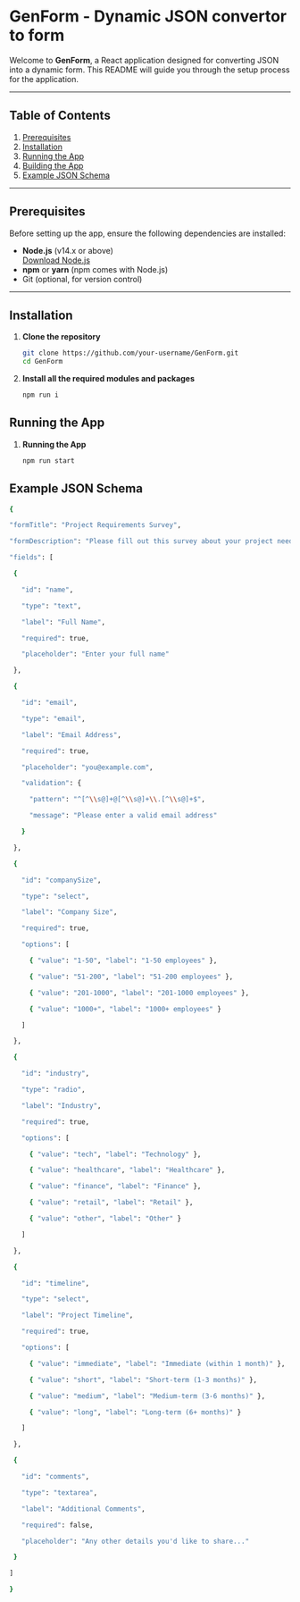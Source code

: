 # GenForm - Dynamic JSON convertor to form
Welcome to **GenForm**, a React application designed for converting JSON into a dynamic form. This README will guide you through the setup process for the application.

---

## Table of Contents

1. [Prerequisites](#prerequisites)
2. [Installation](#installation)
3. [Running the App](#running-the-app)
4. [Building the App](#building-the-app)
5. [Example JSON Schema](#example-json-schema)

---

## Prerequisites

Before setting up the app, ensure the following dependencies are installed:

- **Node.js** (v14.x or above)  
  [Download Node.js](https://nodejs.org/)
- **npm** or **yarn** (npm comes with Node.js)
- Git (optional, for version control)

---

## Installation

1. **Clone the repository**  
   ```bash
   git clone https://github.com/your-username/GenForm.git
   cd GenForm
2. **Install all the required modules and packages**  
   ```bash
   npm run i
## Running the App

1. **Running the App**  
   ```bash
   npm run start
## Example JSON Schema
  
   ```bash
   {

  "formTitle": "Project Requirements Survey",

  "formDescription": "Please fill out this survey about your project needs",

  "fields": [

    {

      "id": "name",

      "type": "text",

      "label": "Full Name",

      "required": true,

      "placeholder": "Enter your full name"

    },

    {

      "id": "email",

      "type": "email",

      "label": "Email Address",

      "required": true,

      "placeholder": "you@example.com",

      "validation": {

        "pattern": "^[^\\s@]+@[^\\s@]+\\.[^\\s@]+$",

        "message": "Please enter a valid email address"

      }

    },

    {

      "id": "companySize",

      "type": "select",

      "label": "Company Size",

      "required": true,

      "options": [

        { "value": "1-50", "label": "1-50 employees" },

        { "value": "51-200", "label": "51-200 employees" },

        { "value": "201-1000", "label": "201-1000 employees" },

        { "value": "1000+", "label": "1000+ employees" }

      ]

    },

    {

      "id": "industry",

      "type": "radio",

      "label": "Industry",

      "required": true,

      "options": [

        { "value": "tech", "label": "Technology" },

        { "value": "healthcare", "label": "Healthcare" },

        { "value": "finance", "label": "Finance" },

        { "value": "retail", "label": "Retail" },

        { "value": "other", "label": "Other" }

      ]

    },

    {

      "id": "timeline",

      "type": "select",

      "label": "Project Timeline",

      "required": true,

      "options": [

        { "value": "immediate", "label": "Immediate (within 1 month)" },

        { "value": "short", "label": "Short-term (1-3 months)" },

        { "value": "medium", "label": "Medium-term (3-6 months)" },

        { "value": "long", "label": "Long-term (6+ months)" }

      ]

    },

    {

      "id": "comments",

      "type": "textarea",

      "label": "Additional Comments",

      "required": false,

      "placeholder": "Any other details you'd like to share..."

    }

  ]

}

   
